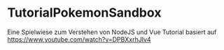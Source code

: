 # TutorialPokemonSandbox

Eine Spielwiese zum Verstehen von NodeJS und Vue
Tutorial basiert auf https://www.youtube.com/watch?v=DPBXxrhJIv4